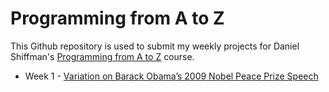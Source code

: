 # Programming from A to Z
This Github repository is used to submit my weekly projects for Daniel Shiffman's [Programming from A to Z](https://github.com/shiffman/A2Z-F18) course.

* Week 1 - [Variation on Barack Obama’s 2009 Nobel Peace Prize Speech](https://byjoohyunpark.github.io/a2z/week1/)

